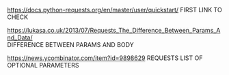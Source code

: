 https://docs.python-requests.org/en/master/user/quickstart/
FIRST LINK TO CHECK
 
https://lukasa.co.uk/2013/07/Requests_The_Difference_Between_Params_And_Data/  
DIFFERENCE BETWEEN PARAMS AND BODY
 
https://news.ycombinator.com/item?id=9898629
REQUESTS LIST OF OPTIONAL PARAMETERS
